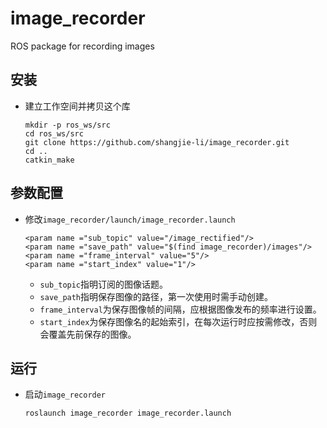 # image_recorder

ROS package for recording images

## 安装
 - 建立工作空间并拷贝这个库
   ```Shell
   mkdir -p ros_ws/src
   cd ros_ws/src
   git clone https://github.com/shangjie-li/image_recorder.git
   cd ..
   catkin_make
   ```

## 参数配置
 - 修改`image_recorder/launch/image_recorder.launch`
   ```Shell
   <param name ="sub_topic" value="/image_rectified"/>
   <param name ="save_path" value="$(find image_recorder)/images"/>
   <param name ="frame_interval" value="5"/>
   <param name ="start_index" value="1"/>
   ```
    - `sub_topic`指明订阅的图像话题。
    - `save_path`指明保存图像的路径，第一次使用时需手动创建。
    - `frame_interval`为保存图像帧的间隔，应根据图像发布的频率进行设置。
    - `start_index`为保存图像名的起始索引，在每次运行时应按需修改，否则会覆盖先前保存的图像。

## 运行
 - 启动`image_recorder`
   ```Shell
   roslaunch image_recorder image_recorder.launch
   ```

